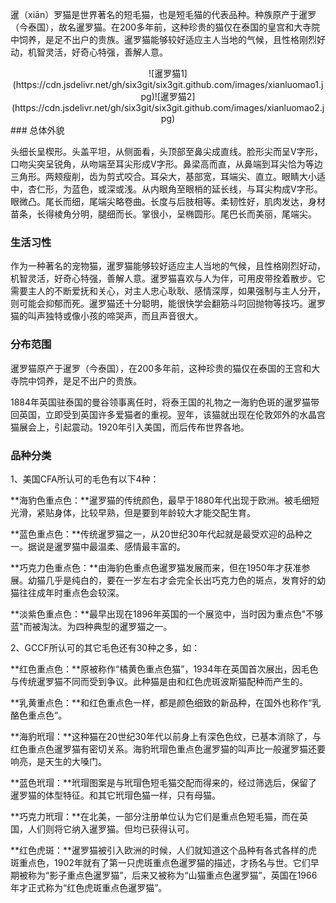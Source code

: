 暹（xiān）罗猫是世界著名的短毛猫，也是短毛猫的代表品种。种族原产于暹罗（今泰国），故名暹罗猫。在200多年前，这种珍贵的猫仅在泰国的皇宫和大寺院中饲养，是足不出户的贵族。暹罗猫能够较好适应主人当地的气候，且性格刚烈好动，机智灵活，好奇心特强，善解人意。
<center>
![暹罗猫1](https://cdn.jsdelivr.net/gh/six3git/six3git.github.com/images/xianluomao1.jpg)![暹罗猫2](https://cdn.jsdelivr.net/gh/six3git/six3git.github.com/images/xianluomao2.jpg)
</center>
### 总体外貌

头细长呈楔形。头盖平坦，从侧面看，头顶部至鼻尖成直线。脸形尖而呈V字形，口吻尖突呈锐角，从吻端至耳尖形成V字形。鼻梁高而直，从鼻端到耳尖恰为等边三角形。两颊瘦削，齿为剪式咬合。耳朵大，基部宽，耳端尖、直立。眼睛大小适中，杏仁形，为蓝色，或深或浅。从内眼角至眼梢的延长线，与耳尖构成V字形。眼微凸。尾长而细，尾端尖略卷曲。长度与后肢相等。柔韧性好，肌肉发达，身材苗条，长得棱角分明，腿细而长。掌很小，呈椭圆形。尾巴长而美丽，尾端尖。

### 生活习性

作为一种著名的宠物猫，暹罗猫能够较好适应主人当地的气候，且性格刚烈好动，机智灵活，好奇心特强，善解人意。暹罗猫喜欢与人为伴，可用皮带拴着散步。它需要主人的不断爱抚和关心，对主人忠心耿耿、感情深厚，如果强制与主人分开，则可能会抑郁而死。暹罗猫还十分聪明，能很快学会翻筋斗叼回抛物等技巧。暹罗猫的叫声独特或像小孩的啼哭声，而且声音很大。

### 分布范围

暹罗猫原产于暹罗（今泰国），在200多年前，这种珍贵的猫仅在泰国的王宫和大寺院中饲养，是足不出户的贵族。

1884年英国驻泰国的曼谷领事离任时，将泰王国的礼物之一海豹色斑的暹罗猫带回英国，立即受到英国许多爱猫者的重视。翌年，该猫就出现在伦敦郊外的水晶宫猫展会上，引起震动。1920年引入美国，而后传布世界各地。

### 品种分类

1、美国CFA所认可的毛色有以下4种：

**海豹色重点色：**暹罗猫的传统颜色，最早于1880年代出现于欧洲。被毛细短光滑，紧贴身体，比较早熟，但是要到年龄较大才能交配生育。

**蓝色重点色：**传统暹罗猫之一，从20世纪30年代起就是最受欢迎的品种之一。据说是暹罗猫中最温柔、感情最丰富的。

**巧克力色重点色：**由海豹色重点色暹罗猫发展而来，但在1950年才获准参展。幼猫几乎是纯白的，要在一岁左右才会完全长出巧克力色的斑点，发育好的幼猫往往成年时重点色会较深。

**淡紫色重点色：**最早出现在1896年英国的一个展览中，当时因为重点色"不够蓝"而被淘汰。为四种典型的暹罗猫之一。

2、GCCF所认可的其它毛色还有30种之多，如：

**红色重点色：**原被称作“橘黄色重点色猫”，1934年在英国首次展出，因毛色与传统暹罗猫不同而受到争议。此种猫是由和红色虎斑波斯猫配种而产生的。

**乳黄重点色：**和红色重点色一样，都是颜色细致的新品种，在国外也称作“乳酪色重点色”。

**海豹玳瑁：**这种猫在20世纪30年代以前身上有深色色纹，已基本消除了，与红色重点色暹罗猫有密切关系。海豹玳瑁色重点色暹罗猫的叫声比一般暹罗猫还要响亮，是天生的大嗓门。

**蓝色玳瑁：**玳瑁图案是与玳瑁色短毛猫交配而得来的，经过筛选后，保留了暹罗猫的体型特征。和其它玳瑁色猫一样，只有母猫。

**巧克力玳瑁：**在北美，一部分注册单位认为它们是重点色短毛猫，而在英国，人们则将它纳入暹罗猫。但均已获得认可。

**红色虎斑：**暹罗猫被引入欧洲的时候，人们就知道这个品种有各式各样的虎斑重点色，1902年就有了第一只虎斑重点色暹罗猫的描述，才扬名与世。它们早期被称为“影子重点色暹罗猫”，后来又被称为“山猫重点色暹罗猫”，英国在1966年才正式称为“红色虎斑重点色暹罗猫”。

